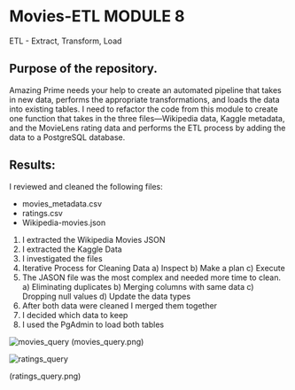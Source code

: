 # Movies-ETL MODULE 8
ETL - Extract, Transform, Load

## Purpose of the repository.
Amazing Prime needs your help to create an automated pipeline that takes in new data, performs the appropriate transformations, and loads the data into existing tables.
I need to refactor the code from this module to create one function that takes in the three files—Wikipedia data, Kaggle metadata, and the MovieLens rating data 
and performs the ETL process by adding the data to a PostgreSQL database.

## Results: 
I reviewed and cleaned the following files:
* movies_metadata.csv
* ratings.csv
* Wikipedia-movies.json
1. I extracted the Wikipedia Movies JSON
2. I extracted the Kaggle Data
3. I investigated the files
4. Iterative Process for Cleaning Data
a) Inspect
b) Make a plan
c) Execute 
5. The JASON file was the most complex and needed more time to clean.
a) Eliminating duplicates
b) Merging columns with same data
c) Dropping null values
d) Update the data types
6. After both data were cleaned I merged them together
7. I decided which data to keep
8. I used the PgAdmin to load both tables

![movies_query](https://user-images.githubusercontent.com/95668609/155263517-060c7b52-5faf-4848-b4c2-8730865bd399.png)
(movies_query.png)

![ratings_query](https://user-images.githubusercontent.com/95668609/155263529-ce86a631-114d-4f2a-af58-753fd58668bb.png)

(ratings_query.png)
